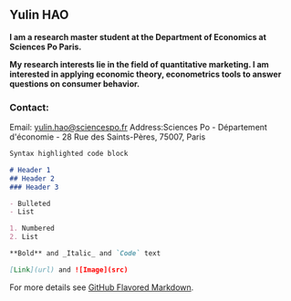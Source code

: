 ## Yulin HAO

**I am a research master student at the Department of Economics at Sciences Po Paris.**

**My research interests lie in the field of quantitative marketing. I am interested in applying economic theory, econometrics tools to answer questions on consumer behavior.**

### Contact:
 Email: yulin.hao@sciencespo.fr
 Address:Sciences Po - Département d'économie - 28 Rue des Saints-Pères, 75007, Paris



```markdown
Syntax highlighted code block

# Header 1
## Header 2
### Header 3

- Bulleted
- List

1. Numbered
2. List

**Bold** and _Italic_ and `Code` text

[Link](url) and ![Image](src)
```

For more details see [GitHub Flavored Markdown](https://guides.github.com/features/mastering-markdown/).


